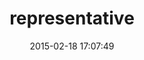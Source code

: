 ---
layout: post
title:  "representative"
repo:   "mdub/representative"
date:   2015-02-18 17:07:49
gemurl: http://github.com/mdub/representative
---